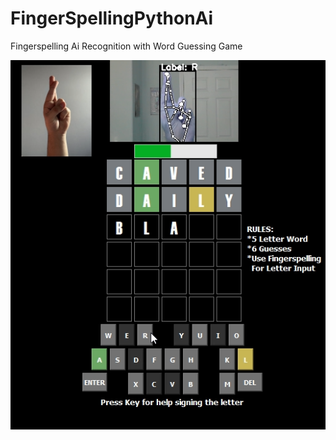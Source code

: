 # FingerSpellingPythonAi
Fingerspelling Ai Recognition with Word Guessing Game 

![alt text](demo.png?raw=true)
